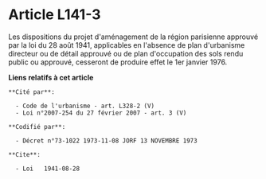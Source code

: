 # Article L141-3

Les dispositions du projet d'aménagement de la région parisienne approuvé par la loi du 28 août 1941, applicables en
l'absence de plan d'urbanisme directeur ou de détail approuvé ou de plan d'occupation des sols rendu public ou approuvé,
cesseront de produire effet le 1er janvier 1976.

**Liens relatifs à cet article**

	**Cité par**:

	  - Code de l'urbanisme - art. L328-2 (V)
	  - Loi n°2007-254 du 27 février 2007 - art. 3 (V)

	**Codifié par**:

	  - Décret n°73-1022 1973-11-08 JORF 13 NOVEMBRE 1973

	**Cite**:

	  - Loi   1941-08-28
